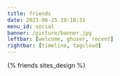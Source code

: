 ```yaml
---
title: friends
date: 2023-06-25 19:18:31
menu_id: social
banner: /picture/banner.jpg
leftbar: [welcome, ghuser, recent]
rightbar: [timeline, tagcloud]
---
```


{% friends sites_design %}